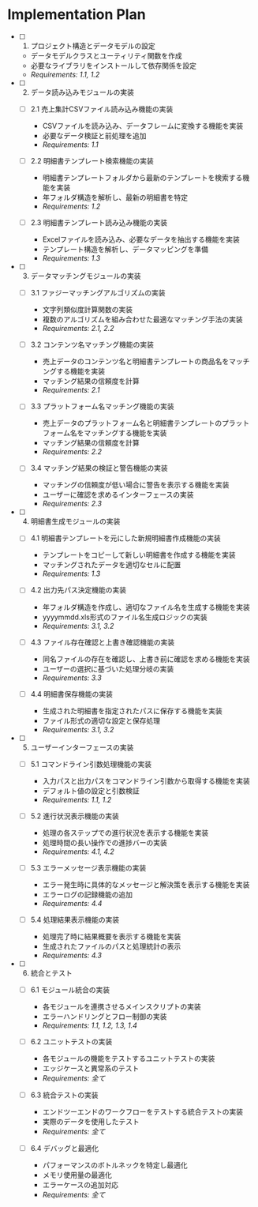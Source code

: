 ﻿# Implementation Plan

- [ ] 1. プロジェクト構造とデータモデルの設定
  - データモデルクラスとユーティリティ関数を作成
  - 必要なライブラリをインストールして依存関係を設定
  - _Requirements: 1.1, 1.2_

- [ ] 2. データ読み込みモジュールの実装
  - [ ] 2.1 売上集計CSVファイル読み込み機能の実装
    - CSVファイルを読み込み、データフレームに変換する機能を実装
    - 必要なデータ検証と前処理を追加
    - _Requirements: 1.1_

  - [ ] 2.2 明細書テンプレート検索機能の実装
    - 明細書テンプレートフォルダから最新のテンプレートを検索する機能を実装
    - 年フォルダ構造を解析し、最新の明細書を特定
    - _Requirements: 1.2_

  - [ ] 2.3 明細書テンプレート読み込み機能の実装
    - Excelファイルを読み込み、必要なデータを抽出する機能を実装
    - テンプレート構造を解析し、データマッピングを準備
    - _Requirements: 1.3_

- [ ] 3. データマッチングモジュールの実装
  - [ ] 3.1 ファジーマッチングアルゴリズムの実装
    - 文字列類似度計算関数の実装
    - 複数のアルゴリズムを組み合わせた最適なマッチング手法の実装
    - _Requirements: 2.1, 2.2_

  - [ ] 3.2 コンテンツ名マッチング機能の実装
    - 売上データのコンテンツ名と明細書テンプレートの商品名をマッチングする機能を実装
    - マッチング結果の信頼度を計算
    - _Requirements: 2.1_

  - [ ] 3.3 プラットフォーム名マッチング機能の実装
    - 売上データのプラットフォーム名と明細書テンプレートのプラットフォーム名をマッチングする機能を実装
    - マッチング結果の信頼度を計算
    - _Requirements: 2.2_

  - [ ] 3.4 マッチング結果の検証と警告機能の実装
    - マッチングの信頼度が低い場合に警告を表示する機能を実装
    - ユーザーに確認を求めるインターフェースの実装
    - _Requirements: 2.3_

- [ ] 4. 明細書生成モジュールの実装
  - [ ] 4.1 明細書テンプレートを元にした新規明細書作成機能の実装
    - テンプレートをコピーして新しい明細書を作成する機能を実装
    - マッチングされたデータを適切なセルに配置
    - _Requirements: 1.3_

  - [ ] 4.2 出力先パス決定機能の実装
    - 年フォルダ構造を作成し、適切なファイル名を生成する機能を実装
    - yyyymmdd.xls形式のファイル名生成ロジックの実装
    - _Requirements: 3.1, 3.2_

  - [ ] 4.3 ファイル存在確認と上書き確認機能の実装
    - 同名ファイルの存在を確認し、上書き前に確認を求める機能を実装
    - ユーザーの選択に基づいた処理分岐の実装
    - _Requirements: 3.3_

  - [ ] 4.4 明細書保存機能の実装
    - 生成された明細書を指定されたパスに保存する機能を実装
    - ファイル形式の適切な設定と保存処理
    - _Requirements: 3.1, 3.2_

- [ ] 5. ユーザーインターフェースの実装
  - [ ] 5.1 コマンドライン引数処理機能の実装
    - 入力パスと出力パスをコマンドライン引数から取得する機能を実装
    - デフォルト値の設定と引数検証
    - _Requirements: 1.1, 1.2_

  - [ ] 5.2 進行状況表示機能の実装
    - 処理の各ステップでの進行状況を表示する機能を実装
    - 処理時間の長い操作での進捗バーの実装
    - _Requirements: 4.1, 4.2_

  - [ ] 5.3 エラーメッセージ表示機能の実装
    - エラー発生時に具体的なメッセージと解決策を表示する機能を実装
    - エラーログの記録機能の追加
    - _Requirements: 4.4_

  - [ ] 5.4 処理結果表示機能の実装
    - 処理完了時に結果概要を表示する機能を実装
    - 生成されたファイルのパスと処理統計の表示
    - _Requirements: 4.3_

- [ ] 6. 統合とテスト
  - [ ] 6.1 モジュール統合の実装
    - 各モジュールを連携させるメインスクリプトの実装
    - エラーハンドリングとフロー制御の実装
    - _Requirements: 1.1, 1.2, 1.3, 1.4_

  - [ ] 6.2 ユニットテストの実装
    - 各モジュールの機能をテストするユニットテストの実装
    - エッジケースと異常系のテスト
    - _Requirements: 全て_

  - [ ] 6.3 統合テストの実装
    - エンドツーエンドのワークフローをテストする統合テストの実装
    - 実際のデータを使用したテスト
    - _Requirements: 全て_

  - [ ] 6.4 デバッグと最適化
    - パフォーマンスのボトルネックを特定し最適化
    - メモリ使用量の最適化
    - エラーケースの追加対応
    - _Requirements: 全て_
